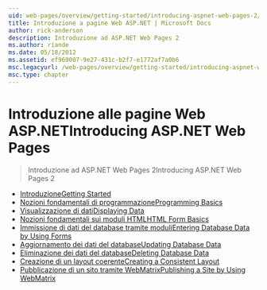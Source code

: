 ```yaml
---
uid: web-pages/overview/getting-started/introducing-aspnet-web-pages-2/index
title: Introduzione a pagine Web ASP.NET | Microsoft Docs
author: rick-anderson
description: Introduzione ad ASP.NET Web Pages 2
ms.author: riande
ms.date: 05/18/2012
ms.assetid: ef969007-9e27-431c-b2f7-e1772af7a0b6
msc.legacyurl: /web-pages/overview/getting-started/introducing-aspnet-web-pages-2
msc.type: chapter
---
```

<a name="introducing-aspnet-web-pages"></a><span data-ttu-id="deb43-103">Introduzione alle pagine Web ASP.NET</span><span class="sxs-lookup"><span data-stu-id="deb43-103">Introducing ASP.NET Web Pages</span></span>
====================
> <span data-ttu-id="deb43-104">Introduzione ad ASP.NET Web Pages 2</span><span class="sxs-lookup"><span data-stu-id="deb43-104">Introducing ASP.NET Web Pages 2</span></span>


- [<span data-ttu-id="deb43-105">Introduzione</span><span class="sxs-lookup"><span data-stu-id="deb43-105">Getting Started</span></span>](getting-started.md)
- [<span data-ttu-id="deb43-106">Nozioni fondamentali di programmazione</span><span class="sxs-lookup"><span data-stu-id="deb43-106">Programming Basics</span></span>](intro-to-web-pages-programming.md)
- [<span data-ttu-id="deb43-107">Visualizzazione di dati</span><span class="sxs-lookup"><span data-stu-id="deb43-107">Displaying Data</span></span>](displaying-data.md)
- [<span data-ttu-id="deb43-108">Nozioni fondamentali sui moduli HTML</span><span class="sxs-lookup"><span data-stu-id="deb43-108">HTML Form Basics</span></span>](form-basics.md)
- [<span data-ttu-id="deb43-109">Immissione di dati del database tramite moduli</span><span class="sxs-lookup"><span data-stu-id="deb43-109">Entering Database Data by Using Forms</span></span>](entering-data.md)
- [<span data-ttu-id="deb43-110">Aggiornamento dei dati del database</span><span class="sxs-lookup"><span data-stu-id="deb43-110">Updating Database Data</span></span>](updating-data.md)
- [<span data-ttu-id="deb43-111">Eliminazione dei dati del database</span><span class="sxs-lookup"><span data-stu-id="deb43-111">Deleting Database Data</span></span>](deleting-data.md)
- [<span data-ttu-id="deb43-112">Creazione di un layout coerente</span><span class="sxs-lookup"><span data-stu-id="deb43-112">Creating a Consistent Layout</span></span>](layouts.md)
- [<span data-ttu-id="deb43-113">Pubblicazione di un sito tramite WebMatrix</span><span class="sxs-lookup"><span data-stu-id="deb43-113">Publishing a Site by Using WebMatrix</span></span>](publishing.md)
